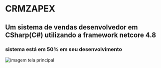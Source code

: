 # CRMZAPEX

## Um sistema de vendas desenvolvedor em CSharp(C#) utilizando a framework netcore 4.8

### sistema está em 50% em seu desenvolvimento 
<picture>
    <img src="imagens" alt="imagem tela principal" />
</picture>
